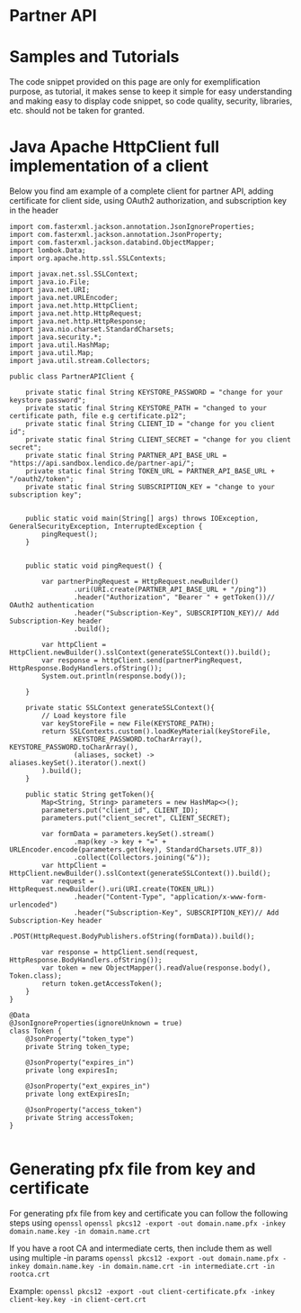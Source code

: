 # Partner API
# Samples and Tutorials
The code snippet provided on this page are only for exemplification purpose, as tutorial, it makes sense to keep it simple for easy understanding 
and making easy to display code snippet, so code quality, security, libraries, etc. should not be taken for granted.

# Java Apache HttpClient full implementation of a client
Below you find am example of a complete client for partner API, adding certificate for client side, using OAuth2 authorization, and subscription key in the header
```
import com.fasterxml.jackson.annotation.JsonIgnoreProperties;
import com.fasterxml.jackson.annotation.JsonProperty;
import com.fasterxml.jackson.databind.ObjectMapper;
import lombok.Data;
import org.apache.http.ssl.SSLContexts;

import javax.net.ssl.SSLContext;
import java.io.File;
import java.net.URI;
import java.net.URLEncoder;
import java.net.http.HttpClient;
import java.net.http.HttpRequest;
import java.net.http.HttpResponse;
import java.nio.charset.StandardCharsets;
import java.security.*;
import java.util.HashMap;
import java.util.Map;
import java.util.stream.Collectors;

public class PartnerAPIClient {

    private static final String KEYSTORE_PASSWORD = "change for your keystore password";
    private static final String KEYSTORE_PATH = "changed to your certificate path, file e.g certificate.p12"; 
    private static final String CLIENT_ID = "change for you client id";
    private static final String CLIENT_SECRET = "change for you client secret"; 
    private static final String PARTNER_API_BASE_URL = "https://api.sandbox.lendico.de/partner-api/"; 
    private static final String TOKEN_URL = PARTNER_API_BASE_URL + "/oauth2/token";
    private static final String SUBSCRIPTION_KEY = "change to your subscription key"; 


    public static void main(String[] args) throws IOException, GeneralSecurityException, InterruptedException {
        pingRequest();
    }


    public static void pingRequest() {

        var partnerPingRequest = HttpRequest.newBuilder()
                .uri(URI.create(PARTNER_API_BASE_URL + "/ping"))
                .header("Authorization", "Bearer " + getToken())// OAuth2 authentication
                .header("Subscription-Key", SUBSCRIPTION_KEY)// Add Subscription-Key header
                .build();

        var httpClient = HttpClient.newBuilder().sslContext(generateSSLContext()).build();
        var response = httpClient.send(partnerPingRequest, HttpResponse.BodyHandlers.ofString());
        System.out.println(response.body());

    }

    private static SSLContext generateSSLContext(){
        // Load keystore file
        var keyStoreFile = new File(KEYSTORE_PATH);
        return SSLContexts.custom().loadKeyMaterial(keyStoreFile,
                KEYSTORE_PASSWORD.toCharArray(), KEYSTORE_PASSWORD.toCharArray(),
                (aliases, socket) -> aliases.keySet().iterator().next()
        ).build();
    }

    public static String getToken(){
        Map<String, String> parameters = new HashMap<>();
        parameters.put("client_id", CLIENT_ID);
        parameters.put("client_secret", CLIENT_SECRET);

        var formData = parameters.keySet().stream()
                .map(key -> key + "=" + URLEncoder.encode(parameters.get(key), StandardCharsets.UTF_8))
                .collect(Collectors.joining("&"));
        var httpClient = HttpClient.newBuilder().sslContext(generateSSLContext()).build();
        var request = HttpRequest.newBuilder().uri(URI.create(TOKEN_URL))
                .header("Content-Type", "application/x-www-form-urlencoded")
                .header("Subscription-Key", SUBSCRIPTION_KEY)// Add Subscription-Key header
                .POST(HttpRequest.BodyPublishers.ofString(formData)).build();

        var response = httpClient.send(request, HttpResponse.BodyHandlers.ofString());
        var token = new ObjectMapper().readValue(response.body(), Token.class);
        return token.getAccessToken();
    }
}

@Data
@JsonIgnoreProperties(ignoreUnknown = true)
class Token {
    @JsonProperty("token_type")
    private String token_type;

    @JsonProperty("expires_in")
    private long expiresIn;

    @JsonProperty("ext_expires_in")
    private long extExpiresIn;

    @JsonProperty("access_token")
    private String accessToken;
}
    
```

# Generating pfx file from key and certificate
For generating pfx file from key and certificate you can follow the following steps using `openssl`
```openssl pkcs12 -export -out domain.name.pfx -inkey domain.name.key -in domain.name.crt```

If you have a root CA and intermediate certs, then include them as well using multiple -in params
```openssl pkcs12 -export -out domain.name.pfx -inkey domain.name.key -in domain.name.crt -in intermediate.crt -in rootca.crt```

Example:
```openssl pkcs12 -export -out client-certificate.pfx -inkey client-key.key -in client-cert.crt```